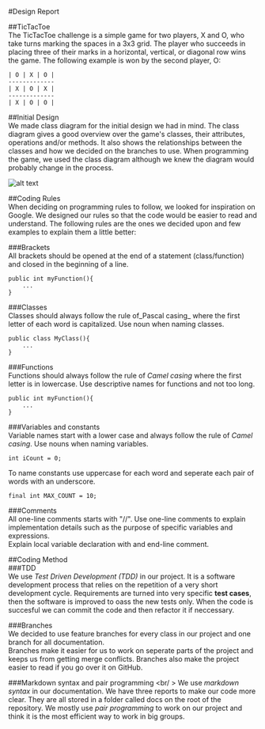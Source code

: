 #Design Report

##TicTacToe <br />
The TicTacToe challenge is a simple game for two players, X and O, who take turns marking the spaces in a 3x3 grid.
The player who succeeds in placing three of their marks in a horizontal, vertical, or diagonal row wins the game.
The following example is won by the second player, O:

	| O | X | O |
	-------------
	| X | O | X |   
	-------------
	| X | O | O |

##Initial Design <br />
We made class diagram for the initial design we had in mind. The class diagram gives a good overview over the game's classes, their attributes, operations and/or methods.
It also shows the relationships between the classes and how we decided on the branches to use. 
When programming the game, we used the class diagram although we knew the diagram would probably change in the process.
<br /> 

![alt text](https://github.com/KontrolAltDelete/TicTacToe/blob/master/docs/images/Tictactoeclassdiagram.JPG)


##Coding Rules <br />
When deciding on programming rules to follow, we looked for inspiration on Google.
We designed our rules so that the code would be easier to read and understand.
The following rules are the ones we decided upon and few examples to explain them a little better: <br />

###Brackets<br />
All brackets should be opened at the end of a statement (class/function)  and closed in the beginning of a line. <br /> 

    public int myFunction(){
        ...
    }

###Classes <br />
Classes should always follow the rule of_Pascal casing_ where the first letter of each word is capitalized. 
Use noun when naming classes.  <br />

    public class MyClass(){
        ...
    }

###Functions <br />
Functions should always follow the rule of _Camel casing_ where the first letter is in lowercase. 
Use descriptive names for functions and not too long.<br />
  
    public int myFunction(){
        ...
    }


###Variables and constants <br />
Variable names start with a lower case and always follow the rule of _Camel casing_. 
Use nouns when naming variables. <br />

    int iCount = 0;

To name constants use uppercase for each word and seperate each pair of words with an underscore. <br />

    final int MAX_COUNT = 10;

###Comments <br/>
All one-line comments starts with "//".
Use one-line comments to explain implementation details such as the purpose of specific variables and expressions. <br />
Explain local variable declaration with and end-line comment.


##Coding Method <br />
###TDD <br />
We use _Test Driven Development (TDD)_ in our project. It is a software development process that relies on the repetition of a very short development cycle. Requirements are turned into very specific **test cases**, then the software is improved to oass the new tests only.
When the code is succesful we can commit the code and then refactor it if neccessary. 

###Branches <br />
We decided to use feature branches for every class in our project and one branch for all documentation.  
Branches make it easier for us to work on seperate parts of the project and keeps us from getting merge conflicts. 
Branches also make the project easier to read if you go over it on GitHub.

###Markdown syntax and pair programming <br/ >
We use _markdown syntax_ in our documentation. We have three reports to make our code more clear.
They are all stored in a folder called docs on the root of the repository.
We mostly use _pair programming_ to work on our project and think it is the most efficient way to work in big groups. 


 




